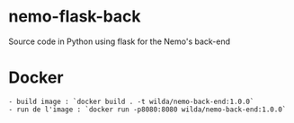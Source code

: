 # nemo-flask-back
Source code in Python using flask for the Nemo's back-end

# Docker

    - build image : `docker build . -t wilda/nemo-back-end:1.0.0`
    - run de l'image : `docker run -p8080:8080 wilda/nemo-back-end:1.0.0`
